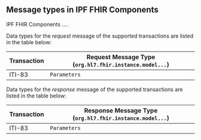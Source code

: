 ## Message types in IPF FHIR Components

IPF FHIR Components ....


Data types for the *request* message of the supported transactions are listed in the table below:

| Transaction      | Request Message Type (`org.hl7.fhir.instance.model...`) 
|------------------|--------------------------------------------------------
| ITI-83 	       | `Parameters`


Data types for the *response* message of the supported transactions are listed in the table below:

| Transaction      | Response Message Type (`org.hl7.fhir.instance.model...`) 
|------------------|---------------------------------------------------------
| ITI-83           | `Parameters`                                            

